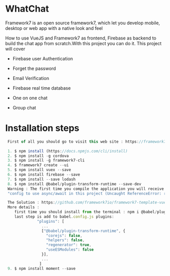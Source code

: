 # WhatChat
 
Framework7 is an open source framework7, which let you develop mobile, desktop or web app with a native look and feel

How to use VueJS and Framework7 as frontend, Firebase as backend to build the chat app from scratch.With this project you can do it.
This project will cover 

* Firebase user Authentication

* Forget the password

* Email Verification

* Firebase real time database

* One on one chat

* Group chat

# Installation steps

```javascript
 First of all you should go to visit this web site : https://framework7.io/cli/
 
 1. $ npm install (https://docs.npmjs.com/cli/install)
 2. $ npm install -g cordova
 3. $ npm install -g framework7-cli
 4. $ framework7 create --ui
 5. $ npm install vuex --save
 6. $ npm install firebase --save
 7. $ npm install --save lodash
 8. $ npm install @babel/plugin-transform-runtime --save-dev
 Warning : The first time you compile the application you will receive the following error :
 "config to use async/await in this project (Uncaught ReferenceError: regeneratorRuntime is not defined)"

 The Solution : https://github.com/framework7io/framework7-template-vue-webpack/issues/71
 More details : 
    first time you should install from the terminal : npm i @babel/plugin-transform-runtime --save-dev
    last step is add to babel.config.js plugins: 
              "plugins": [
                ...
                ["@babel/plugin-transform-runtime", {
                  "corejs": false,
                  "helpers": false,
                  "regenerator": true,
                  "useESModules": false
                }],
                ...
               ]
 9. $ npm install moment --save

```

